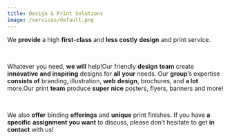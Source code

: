 ```yaml
---
title: Design & Print Solutions
image: /services/default.png
---
```

<script type="application/ld+json">
{
  "@context" : "http://schema.org",
  "@type" : "Product",
  "name" : "Design & Print Solutions",
  "image" : "https://www.nvmpro.online/assets/images/logo.png",
  "description" : "We <STRONG>provide</STRONG> a high <STRONG>first-class</STRONG> and <STRONG>less costly</STRONG> <STRONG>design</STRONG> and print service.",
  "brand" : {
    "@type" : "Brand",
    "name" : "NVM"
  }
}
</script>

We **provide** a high **first-class** and **less costly** **design** and print service.

&nbsp;

Whatever you need, **we will** help\!Our friendly **design** **team** create **innovative** **and inspiring** designs for **all your** needs. Our **group**’s expertise **consists of** branding, illustration, **web** **design**, brochures, and **a lot** more.Our print **team** produce **super** **nice** posters, flyers, banners and more\!

&nbsp;

We also **offer** binding **offerings** and **unique** print finishes. If you have **a specific** **assignment** **you want** to discuss, please don’t hesitate to get **in contact** with us\!